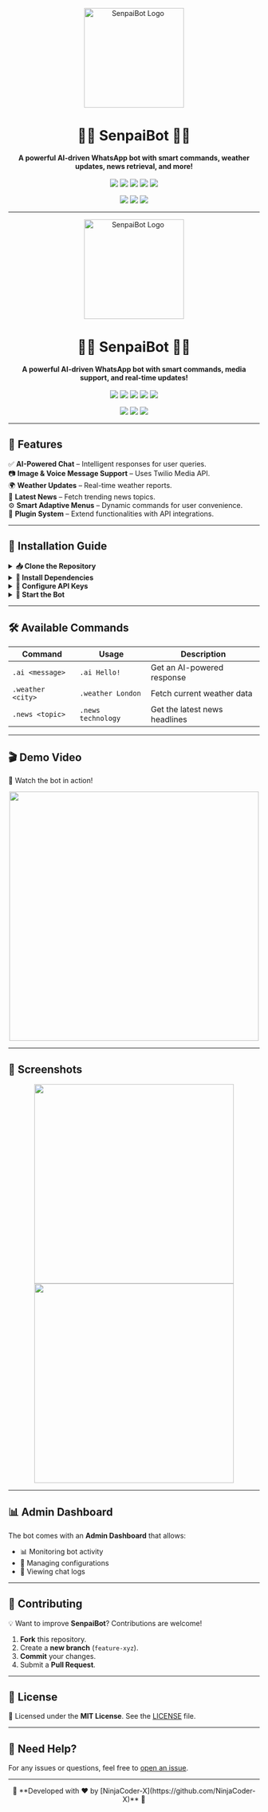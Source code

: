 <p align="center">
  <img src="https://i.imgur.com/your-logo.png" alt="SenpaiBot Logo" width="200"/>
</p>

<h1 align="center">🦸‍♂️ SenpaiBot 🤖💬</h1>

<p align="center">
  <b>A powerful AI-driven WhatsApp bot with smart commands, weather updates, news retrieval, and more!</b>  
  <br/><br/>
  <img src="https://img.shields.io/github/license/NinjaCoder-X/SenpaiBot?color=blue"/>
  <img src="https://img.shields.io/github/package-json/v/NinjaCoder-X/SenpaiBot?color=green"/>
  <img src="https://img.shields.io/github/stars/NinjaCoder-X/SenpaiBot?color=yellow"/>
  <img src="https://img.shields.io/github/forks/NinjaCoder-X/SenpaiBot?color=red"/>
  <img src="https://img.shields.io/github/contributors/NinjaCoder-X/SenpaiBot"/>
</p>

<p align="center">
  <a href="https://github.com/NinjaCoder-X/SenpaiBot"><img src="https://img.shields.io/badge/GitHub-Repository-black?style=for-the-badge&logo=github"></a>
  <a href="https://your-demo-url.com"><img src="https://img.shields.io/badge/Live Demo-FF5733?style=for-the-badge&logo=appveyor"></a>
  <a href="https://github.com/NinjaCoder-X/SenpaiBot/issues"><img src="https://img.shields.io/badge/Report-Issue-red?style=for-the-badge&logo=bugatti"></a>
</p>

---

<p align="center">
  <img src="https://i.imgur.com/your-logo.png" alt="SenpaiBot Logo" width="200"/>
</p>

<h1 align="center">🦸‍♂️ SenpaiBot 🤖💬</h1>

<p align="center">
  <b>A powerful AI-driven WhatsApp bot with smart commands, media support, and real-time updates!</b>  
  <br/><br/>
  <img src="https://img.shields.io/github/license/NinjaCoder-X/SenpaiBot?color=blue"/>
  <img src="https://img.shields.io/github/package-json/v/NinjaCoder-X/SenpaiBot?color=green"/>
  <img src="https://img.shields.io/github/stars/NinjaCoder-X/SenpaiBot?color=yellow"/>
  <img src="https://img.shields.io/github/forks/NinjaCoder-X/SenpaiBot?color=red"/>
  <img src="https://img.shields.io/github/contributors/NinjaCoder-X/SenpaiBot"/>
</p>

<p align="center">
  <a href="https://github.com/NinjaCoder-X/SenpaiBot"><img src="https://img.shields.io/badge/GitHub-Repository-black?style=for-the-badge&logo=github"></a>
  <a href="https://your-demo-url.com"><img src="https://img.shields.io/badge/Live Demo-FF5733?style=for-the-badge&logo=appveyor"></a>
  <a href="https://github.com/NinjaCoder-X/SenpaiBot/issues"><img src="https://img.shields.io/badge/Report-Issue-red?style=for-the-badge&logo=bugatti"></a>
</p>

---

## 🎯 **Features**
✅ **AI-Powered Chat** – Intelligent responses for user queries.  
📷 **Image & Voice Message Support** – Uses Twilio Media API.  
🌍 **Weather Updates** – Real-time weather reports.  
📰 **Latest News** – Fetch trending news topics.  
⚙️ **Smart Adaptive Menus** – Dynamic commands for user convenience.  
🔗 **Plugin System** – Extend functionalities with API integrations.  

---

## 🚀 **Installation Guide**
<details>
  <summary><b>📥 Clone the Repository</b></summary>

```bash
git clone https://github.com/NinjaCoder-X/SenpaiBot.git
cd SenpaiBot
```
</details>

<details>
  <summary><b>🧩 Install Dependencies</b></summary>

```bash
npm install
```
</details>

<details>
  <summary><b>🔑 Configure API Keys</b></summary>

Create a `.env` file and add the following:

```env
PREFIX="."
BOT_NAME="SenpaiBot"
OWNER_NAME="Your Name"
CONTACT_INFO="Optional"
OPENAI_API_KEY=your_openai_api_key
WEATHER_API_KEY=your_weather_api_key
NEWS_API_KEY=your_news_api_key
```
</details>

<details>
  <summary><b>🚀 Start the Bot</b></summary>

```bash
npm start
```
</details>

---

## 🛠️ **Available Commands**
| Command | Usage | Description |
|---------|-------|-------------|
| `.ai <message>` | `.ai Hello!` | Get an AI-powered response |
| `.weather <city>` | `.weather London` | Fetch current weather data |
| `.news <topic>` | `.news technology` | Get the latest news headlines |

---

## 🎬 **Demo Video**
🚀 Watch the bot in action!  
<p align="center">
  <a href="https://www.youtube.com/watch?v=your-demo-video">
    <img src="https://img.youtube.com/vi/your-demo-video/0.jpg" width="500"/>
  </a>
</p>

---

## 🎨 **Screenshots**
<p align="center">
  <img src="https://i.imgur.com/sample1.png" width="400"/>
  <img src="https://i.imgur.com/sample2.png" width="400"/>
</p>

---

## 📊 **Admin Dashboard**
The bot comes with an **Admin Dashboard** that allows:
- 📊 Monitoring bot activity
- 🔧 Managing configurations
- 📜 Viewing chat logs

---

## 🌟 **Contributing**
💡 Want to improve **SenpaiBot**? Contributions are welcome!  
1. **Fork** this repository.  
2. Create a **new branch** (`feature-xyz`).  
3. **Commit** your changes.  
4. Submit a **Pull Request**.  

---

## 📝 **License**
📜 Licensed under the **MIT License**. See the [LICENSE](https://github.com/NinjaCoder-X/SenpaiBot/blob/main/LICENSE) file.

---

## 💬 **Need Help?**
For any issues or questions, feel free to [open an issue](https://github.com/NinjaCoder-X/SenpaiBot/issues).  

---

<p align="center">
  🚀 **Developed with ❤️ by [NinjaCoder-X](https://github.com/NinjaCoder-X)** 🚀
</p>

